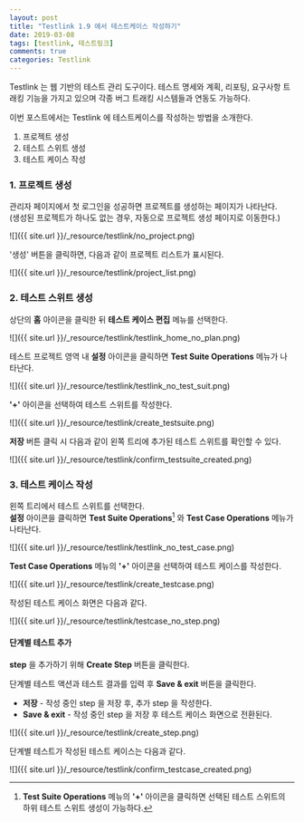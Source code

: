 ```yaml
---
layout: post
title: "Testlink 1.9 에서 테스트케이스 작성하기"
date: 2019-03-08
tags: [testlink, 테스트링크]
comments: true
categories: Testlink
---
```


Testlink 는 웹 기반의 테스트 관리 도구이다. 테스트 명세와 계획, 리포팅, 요구사항 트래킹 기능을 가지고 있으며 각종 버그 트래킹 시스템들과 연동도 가능하다.

이번 포스트에서는 Testlink 에 테스트케이스를 작성하는 방법을 소개한다.

1. 프로젝트 생성
2. 테스트 스위트 생성
3. 테스트 케이스 작성


### 1. 프로젝트 생성

관리자 페이지에서 첫 로그인을 성공하면 프로젝트를 생성하는 페이지가 나타난다.<br/>
(생성된 프로젝트가 하나도 없는 경우, 자동으로 프로젝트 생성 페이지로 이동한다.)

![]({{ site.url }}/_resource/testlink/no_project.png)

'생성' 버튼을 클릭하면, 다음과 같이 프로젝트 리스트가 표시된다.

![]({{ site.url }}/_resource/testlink/project_list.png)


### 2. 테스트 스위트 생성

상단의 **홈** 아이콘을 클릭한 뒤 **테스트 케이스 편집** 메뉴를 선택한다.

![]({{ site.url }}/_resource/testlink/testlink_home_no_plan.png)

테스트 프로젝트 영역 내 **설정** 아이콘을 클릭하면 **Test Suite Operations** 메뉴가 나타난다.

![]({{ site.url }}/_resource/testlink/testlink_no_test_suit.png)

**'+'** 아이콘을 선택하여 테스트 스위트를 작성한다.

![]({{ site.url }}/_resource/testlink/create_testsuite.png)

**저장** 버튼 클릭 시 다음과 같이 왼쪽 트리에 추가된 테스트 스위트를 확인할 수 있다.

![]({{ site.url }}/_resource/testlink/confirm_testsuite_created.png)


### 3. 테스트 케이스 작성

왼쪽 트리에서 테스트 스위트를 선택한다.<br/>
**설정** 아이콘을 클릭하면 **Test Suite Operations**[^1] 와 **Test Case Operations** 메뉴가 나타난다.

![]({{ site.url }}/_resource/testlink/testlink_no_test_case.png)

**Test Case Operations** 메뉴의 **'+'** 아이콘을 선택하여 테스트 케이스를 작성한다.

![]({{ site.url }}/_resource/testlink/create_testcase.png)

작성된 테스트 케이스 화면은 다음과 같다.

![]({{ site.url }}/_resource/testlink/testcase_no_step.png)

#### 단계별 테스트 추가

**step** 을 추가하기 위해 **Create Step** 버튼을 클릭한다.

단계별 테스트 액션과 테스트 결과를 입력 후 **Save & exit**  버튼을 클릭한다.
- **저장** - 작성 중인 step 을 저장 후, 추가 step 을 작성한다.
- **Save & exit** - 작성 중인 step 을 저장 후 테스트 케이스 화면으로 전환된다.

![]({{ site.url }}/_resource/testlink/create_step.png)

단계별 테스트가 작성된 테스트 케이스는 다음과 같다.

![]({{ site.url }}/_resource/testlink/confirm_testcase_created.png)

[^1]: **Test Suite Operations** 메뉴의 **'+'** 아이콘을 클릭하면 선택된 테스트 스위트의 하위 테스트 스위트 생성이 가능하다.
